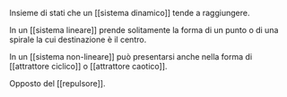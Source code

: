Insieme di stati che un [[sistema dinamico]] tende a raggiungere.

In un [[sistema lineare]] prende solitamente la forma di un punto o di una spirale la cui destinazione è il centro.

In un [[sistema non-lineare]] può presentarsi anche nella forma di [[attrattore ciclico]] o [[attrattore caotico]].

Opposto del [[repulsore]].